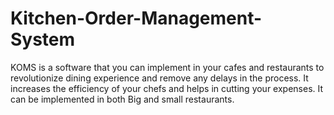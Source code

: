 # Kitchen-Order-Management-System
KOMS is a software that you can implement in your cafes and restaurants to revolutionize dining experience and remove any delays in the process. It increases the efficiency of your chefs and helps in cutting your expenses. It can be implemented in both Big and small restaurants.
